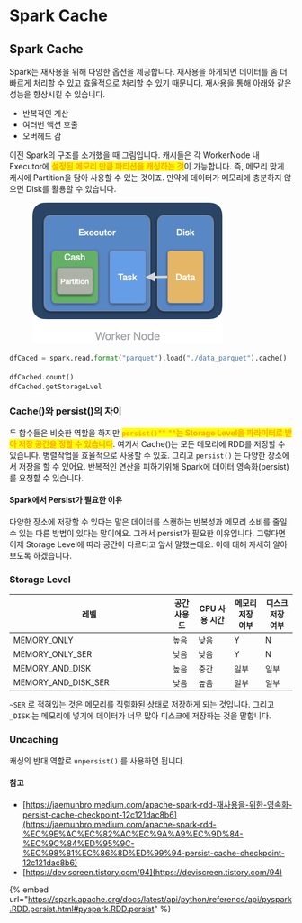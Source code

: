 # Spark Cache

## Spark Cache

Spark는 재사용을 위해 다양한 옵션을 제공합니다. 재사용을 하게되면 데이터를 좀 더 빠르게 처리할 수 있고 효율적으로 처리할 수 있기 때문니다. 재사용을 통해 아래와 같은 성능을 향상시킬 수 있습니다.

* 반복적인 계산
* 여러번 액션 호출
* 오버헤드 감

이전 Spark의 구조를 소개했을 때 그림입니다. 캐시들은 각 WorkerNode 내 Executor에 <mark style="color:orange;">**설정된 메모리 만큼 파티션을 캐싱하는 것**</mark>이 가능합니다. 즉, 메모리 맞게 캐시에 Partition을 담아 사용할 수 있는 것이죠. 만약에 데이터가 메모리에 충분하지 않으면 Disk를 활용할 수 있습니다.

<figure><img src="../../.gitbook/assets/image (13).png" alt="" width="340"><figcaption></figcaption></figure>

```python
dfCaced = spark.read.format("parquet").load("./data_parquet").cache()

dfCached.count()
dfCached.getStorageLvel
```

### Cache()와 persist()의 차이

두 함수들은 비슷한 역할을 하지만 <mark style="color:orange;">**`persist()`**</mark><mark style="color:orange;">** **</mark><mark style="color:orange;">**는 Storage Level을 파라미터로 받아 저장 공간을 정할 수 있습니다**</mark>. 여기서 Cache()는 모든 메모리에 RDD를 저장할 수 있습니다. 병렬작업을 효율적으로 사용할 수 있죠. 그리고 `persist()` 는 다양한 장소에서 저장을 할 수 있어요. 반복적인 연산을 피하기위해 Spark에 데이터 영속화(persist)를 요청할 수 있습니다.

#### Spark에서 Persist가 필요한 이유

다양한 장소에 저장할 수 있다는 말은 데이터를 스캔하는 반복성과 메모리 소비를 줄일 수 있는 다른 방법이 있다는 말이에요. 그래서 persist가 필요한 이유입니다. 그렇다면 이제 Storage Level에 따라 공간이 다르다고 앞서 말했는데요. 이에 대해 자세히 알아보도록 하겠습니다.

### Storage Level

<table><thead><tr><th width="270">레벨</th><th>공간 사용도</th><th>CPU 사용 시간</th><th>메모리 저장 여부</th><th>디스크 저장 여부</th></tr></thead><tbody><tr><td>MEMORY_ONLY</td><td>높음</td><td>낮음</td><td>Y</td><td>N</td></tr><tr><td>MEMORY_ONLY_SER</td><td>낮음</td><td>낮음</td><td>Y</td><td>N</td></tr><tr><td>MEMORY_AND_DISK</td><td>높음</td><td>중간</td><td>일부</td><td>일부</td></tr><tr><td>MEMORY_AND_DISK_SER</td><td>낮음</td><td>높음</td><td>일부</td><td>일부</td></tr></tbody></table>

`~SER` 로 적혀있는 것은 메모리를 직렬화된 상태로 저장하게 되는 것입니다. 그리고 `_DISK` 는 메모리에 넣기에 데이터가 너무 많아 디스크에 저장하는 것을 말합니다.

### Uncaching

캐싱의 반대 역할로 `unpersist()` 를 사용하면 됩니다.



#### 참고

* [https://jaemunbro.medium.com/apache-spark-rdd-재사용을-위한-영속화-persist-cache-checkpoint-12c121dac8b6](https://jaemunbro.medium.com/apache-spark-rdd-%EC%9E%AC%EC%82%AC%EC%9A%A9%EC%9D%84-%EC%9C%84%ED%95%9C-%EC%98%81%EC%86%8D%ED%99%94-persist-cache-checkpoint-12c121dac8b6)
* [https://deviscreen.tistory.com/94](https://deviscreen.tistory.com/94)

{% embed url="https://spark.apache.org/docs/latest/api/python/reference/api/pyspark.RDD.persist.html#pyspark.RDD.persist" %}





